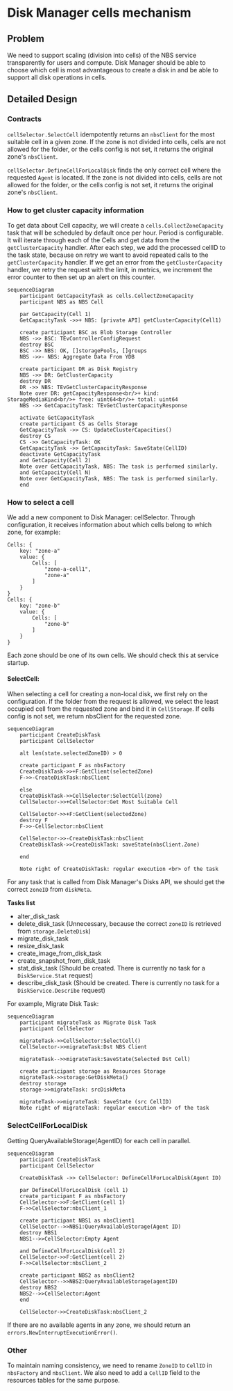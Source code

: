 # Disk Manager cells mechanism

## Problem
We need to support scaling (division into cells) of the NBS service transparently for users and compute.
Disk Manager should be able to choose which cell is most advantageous to create a disk in and be able to support all disk operations in cells.

## Detailed Design

### Contracts

`cellSelector.SelectCell` idempotently returns an `nbsClient` for the most suitable cell in a given zone. If the zone is not divided into cells, cells are not allowed for the folder, or the cells config is not set, it returns the original zone's `nbsClient`.

`cellSelector.DefineCellForLocalDisk` finds the only correct cell where the requested `Agent` is located. If the zone is not divided into cells, cells are not allowed for the folder, or the cells config is not set, it returns the original zone's `nbsClient`.

### How to get cluster capacity information

To get data about Cell capacity, we will create a `cells.CollectZoneCapacity` task that will be scheduled by default once per hour. Period is configurable.
It will iterate through each of the Cells and get data from the `getClusterCapacity` handler.
After each step, we add the processed cellID to the task state, because on retry we want to avoid repeated calls to the `getClusterCapacity` handler.
If we get an error from the `getClusterCapacity` handler, we retry the request with the limit, in metrics, we increment the error counter to then set up an alert on this counter.

```mermaid
sequenceDiagram
    participant GetCapacityTask as cells.CollectZoneCapacity
    participant NBS as NBS Cell

    par GetCapacity(Cell 1)
    GetCapacityTask ->>+ NBS: [private API] getClusterCapacity(Cell1)

    create participant BSC as Blob Storage Controller
    NBS ->> BSC: TEvControllerConfigRequest
    destroy BSC
    BSC ->> NBS: OK, []storagePools, []groups
    NBS ->>- NBS: Aggregate Data From YDB

    create participant DR as Disk Registry
    NBS ->> DR: GetClusterCapacity
    destroy DR
    DR ->> NBS: TEvGetClusterCapacityResponse
    Note over DR: getCapacityResponse<br/>+ kind: StorageMediaKind<br/>+ free: uint64<br/>+ total: uint64
    NBS ->> GetCapacityTask: TEvGetClusterCapacityResponse

    activate GetCapacityTask
    create participant CS as Cells Storage
    GetCapacityTask ->> CS: UpdateClusterCapacities()
    destroy CS
    CS ->> GetCapacityTask: OK
    GetCapacityTask ->> GetCapacityTask: SaveState(CellID)
    deactivate GetCapacityTask
    and GetCapacity(Cell 2)
    Note over GetCapacityTask, NBS: The task is performed similarly.
    and GetCapacity(Cell N)
    Note over GetCapacityTask, NBS: The task is performed similarly.
    end
```

### How to select a cell

We add a new component to Disk Manager: cellSelector. Through configuration, it receives information about which cells belong to which zone, for example:

```
Cells: {
    key: "zone-a"
    value: {
        Cells: [
            "zone-a-cell1",
            "zone-a"
        ]
    }
}
Cells: {
    key: "zone-b"
    value: {
        Cells: [
            "zone-b"
        ]
    }
}
```

Each zone should be one of its own cells. We should check this at service startup.

#### SelectCell:

When selecting a cell for creating a non-local disk, we first rely on the configuration. If the folder from the request is allowed, we select the least occupied cell from the requested zone and bind it in `CellStorage`.
If cells config is not set, we return nbsClient for the requested zone.

```mermaid
sequenceDiagram
    participant CreateDiskTask
    participant CellSelector

    alt len(state.selectedZoneID) > 0

    create participant F as nbsFactory
    CreateDiskTask->>+F:GetClient(selectedZone)
    F->>-CreateDiskTask:nbsClient

    else
    CreateDiskTask->>CellSelector:SelectCell(zone)
    CellSelector->>+CellSelector:Get Most Suitable Cell

    CellSelector->>+F:GetClient(selectedZone)
    destroy F
    F->>-CellSelector:nbsClient

    CellSelector->>-CreateDiskTask:nbsClient
    CreateDiskTask->>CreateDiskTask: saveState(nbsClient.Zone)

    end

    Note right of CreateDiskTask: regular execution <br> of the task
```

For any task that is called from Disk Manager's Disks API, we should get the correct `zoneID` from `diskMeta`.

**Tasks list**

- alter_disk_task
- delete_disk_task (Unnecessary, because the correct `zoneID` is retrieved from `storage.DeleteDisk`)
- migrate_disk_task
- resize_disk_task
- create_image_from_disk_task
- create_snapshot_from_disk_task
- stat_disk_task (Should be created. There is currently no task for a `DiskService.Stat` request)
- describe_disk_task (Should be created. There is currently no task for a `DiskService.Describe` request)

For example, Migrate Disk Task:

```mermaid
sequenceDiagram
    participant migrateTask as Migrate Disk Task
    participant CellSelector

    migrateTask->>CellSelector:SelectCell()
    CellSelector->>migrateTask:Dst NBS Client

    migrateTask-->>migrateTask:SaveState(Selected Dst Cell)

    create participant storage as Resources Storage
    migrateTask->>storage:GetDiskMeta()
    destroy storage
    storage->>migrateTask: srcDiskMeta

    migrateTask->>migrateTask: SaveState (src CellID)
    Note right of migrateTask: regular execution <br> of the task
```

### SelectCellForLocalDisk

Getting QueryAvailableStorage(AgentID) for each cell in parallel.

```mermaid
sequenceDiagram
    participant CreateDiskTask
    participant CellSelector

    CreateDiskTask ->> CellSelector: DefineCellForLocalDisk(Agent ID)

    par DefineCellForLocalDisk (cell 1)
    create participant F as nbsFactory
    CellSelector->>F:GetClient(cell 1)
    F->>CellSelector:nbsClient_1

    create participant NBS1 as nbsClient1
    CellSelector-->>NBS1:QueryAvailableStorage(Agent ID)
    destroy NBS1
    NBS1-->>CellSelector:Empty Agent

    and DefineCellForLocalDisk(cell 2)
    CellSelector->>F:GetClient(cell 2)
    F->>CellSelector:nbsClient_2

    create participant NBS2 as nbsClient2
    CellSelector-->>NBS2:QueryAvailableStorage(agentID)
    destroy NBS2
    NBS2-->>CellSelector:Agent
    end

    CellSelector->>CreateDiskTask:nbsClient_2
```

If there are no available agents in any zone, we should return an `errors.NewInterruptExecutionError()`.

### Other

To maintain naming consistency, we need to rename `ZoneID` to `CellID` in `nbsFactory` and `nbsClient`.
We also need to add a `CellID` field to the resources tables for the same purpose.
